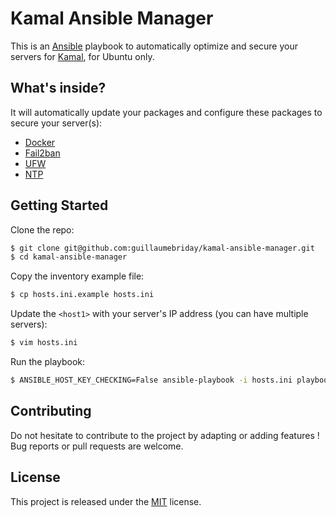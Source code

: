 # Kamal Ansible Manager

This is an [Ansible](https://www.ansible.com/) playbook to automatically optimize and secure your servers for [Kamal](https://kamal-deploy.org/), for Ubuntu only.

## What's inside?

It will automatically update your packages and configure these packages to secure your server(s):

- [Docker](https://docs.docker.com/engine/install/ubuntu/)
- [Fail2ban](https://github.com/fail2ban/fail2ban)
- [UFW](https://wiki.ubuntu.com/UncomplicatedFirewall)
- [NTP](https://ubuntu.com/server/docs/network-ntp)

## Getting Started

Clone the repo:
```bash
$ git clone git@github.com:guillaumebriday/kamal-ansible-manager.git
$ cd kamal-ansible-manager
```

Copy the inventory example file:
```bash
$ cp hosts.ini.example hosts.ini
```

Update the `<host1>` with your server's IP address (you can have multiple servers):
```bash
$ vim hosts.ini
```

Run the playbook:
```bash
$ ANSIBLE_HOST_KEY_CHECKING=False ansible-playbook -i hosts.ini playbook.yml
```

## Contributing

Do not hesitate to contribute to the project by adapting or adding features ! Bug reports or pull requests are welcome.

## License

This project is released under the [MIT](http://opensource.org/licenses/MIT) license.
